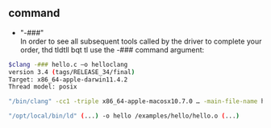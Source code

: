 ## command
- "-###"  
  In order to see all subsequent tools called by the driver to complete your order, 
thd tIdtll bqt tl
use the -### command argument:

```bash
$clang -### hello.c –o helloclang   
version 3.4 (tags/RELEASE_34/final)
Target: x86_64-apple-darwin11.4.2
Thread model: posix

"/bin/clang" -cc1 -triple x86_64-apple-macosx10.7.0 … -main-file-name hello.c (...) /examples/hello/hello.o -x c hello.c

"/opt/local/bin/ld" (...) -o hello /examples/hello/hello.o (...)

```
